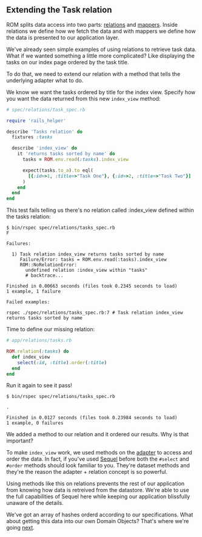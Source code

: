 ## Extending the Task relation

ROM splits data access into two parts: [relations](/introduction/relations)
and [mappers](/introduction/mappers). Inside relations we define how we fetch
the data and with mappers we define how the data is presented to our
application layer.

We've already seen simple examples of using relations to retrieve task data.
What if we wanted something a little more complicated? Like displaying the
tasks on our index page ordered by the task title.

To do that, we need to extend our relation with a method that tells the
underlying adapter what to do.

We know we want the tasks ordered by title for the index view. Specify how
you want the data returned from this new `index_view` method:

```ruby
# spec/relations/task_spec.rb

require 'rails_helper'

describe 'Tasks relation' do
  fixtures :tasks

  describe 'index_view' do
    it 'returns tasks sorted by name' do
      tasks = ROM.env.read(:tasks).index_view

      expect(tasks.to_a).to eql(
        [{:id=>1, :title=>"Task One"}, {:id=>2, :title=>"Task Two"}]
      )
    end
  end
end
```

This test fails telling us there's no relation called :index_view defined within
the tasks relation:

``` shell
$ bin/rspec spec/relations/tasks_spec.rb
F

Failures:

  1) Task relation index_view returns tasks sorted by name
     Failure/Error: tasks = ROM.env.read(:tasks).index_view
     ROM::NoRelationError:
       undefined relation :index_view within "tasks"
       # backtrace...

Finished in 0.00663 seconds (files took 0.2345 seconds to load)
1 example, 1 failure

Failed examples:

rspec ./spec/relations/tasks_spec.rb:7 # Task relation index_view returns tasks sorted by name
```

Time to define our missing relation:

``` ruby
# app/relations/tasks.rb

ROM.relation(:tasks) do
  def index_view
    select(:id, :title).order(:title)
  end
end
```

Run it again to see it pass!

``` shell
$ bin/rspec spec/relations/tasks_spec.rb

.

Finished in 0.0127 seconds (files took 0.23984 seconds to load)
1 example, 0 failures
```

We added a method to our relation and it ordered our results. Why is that
important?

To make `index_view` work, we used methods on the
[adapter](/introduction/adapters) to access and order the data. In fact, if
you've used [Sequel](https://github.com/jeremyevans/sequel) before both the
`#select` and `#order` methods should look familiar to you. They're dataset
methods and they're the reason the adapter + relation concept is so powerful.

Using methods like this on relations prevents the rest of our application from
knowing how data is retreived from the datastore. We're able to use the full
capabilities of Sequel here while keeping our application blissfully unaware of
the details.

We've got an array of hashes orderd according to our specifications. What about
getting this data into our own Domain Objects? That's where we're going
[next](/tutorials/rails/task-mapper).
